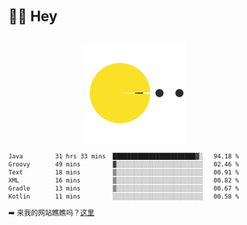 
# 👋🏻 Hey
<div align="center">
	<br>
	<img src="https://raw.githubusercontent.com/Aniket965/Aniket965/master/pacman.svg?sanitize=true" width="200" height="200">
	<br>
</div>

<!--START_SECTION:waka-->

```text
Java         31 hrs 33 mins  ███████████████████████▓░   94.18 %
Groovy       49 mins         ▓░░░░░░░░░░░░░░░░░░░░░░░░   02.46 %
Text         18 mins         ▒░░░░░░░░░░░░░░░░░░░░░░░░   00.91 %
XML          16 mins         ▒░░░░░░░░░░░░░░░░░░░░░░░░   00.82 %
Gradle       13 mins         ▒░░░░░░░░░░░░░░░░░░░░░░░░   00.67 %
Kotlin       11 mins         ░░░░░░░░░░░░░░░░░░░░░░░░░   00.58 %
```

<!--END_SECTION:waka-->

 ➡️  来我的网站瞧瞧吗？[这里](https://www.shaolongfei.com)

